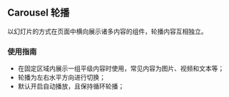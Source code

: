 ## Carousel 轮播

以幻灯片的方式在页面中横向展示诸多内容的组件，轮播内容互相独立。

### 使用指南

- 在固定区域内展示一组平级内容时使用，常见内容为图片、视频和文本等；
- 轮播为左右水平方向进行切换；
- 默认开启自动播放，且保持循环轮播；
